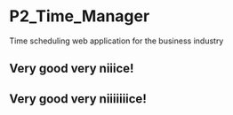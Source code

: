 # P2_Time_Manager
Time scheduling web application for the business industry

## Very good very niiice!
## Very good very niiiiiiice!

